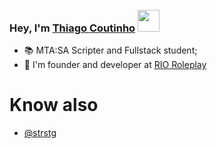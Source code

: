 ### Hey, I'm <a href="https://instagram.com/sousateew">Thiago Coutinho</a> <img src="https://cdn.discordapp.com/emojis/1013109071466995762.webp" width="35" style="margin-top: 10px;"/>

- 📚 MTA:SA Scripter and Fullstack student;
- 👔 I'm founder and developer at <a href="https://rioroleplay.com.br">RIO Roleplay</a>

# Know also
- [@strstg](https://www.github.com/strstg)

